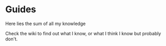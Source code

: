 # Guides

Here lies the sum of all my knowledge

Check the wiki to find out what I know, or what I think I know but probably don't.
